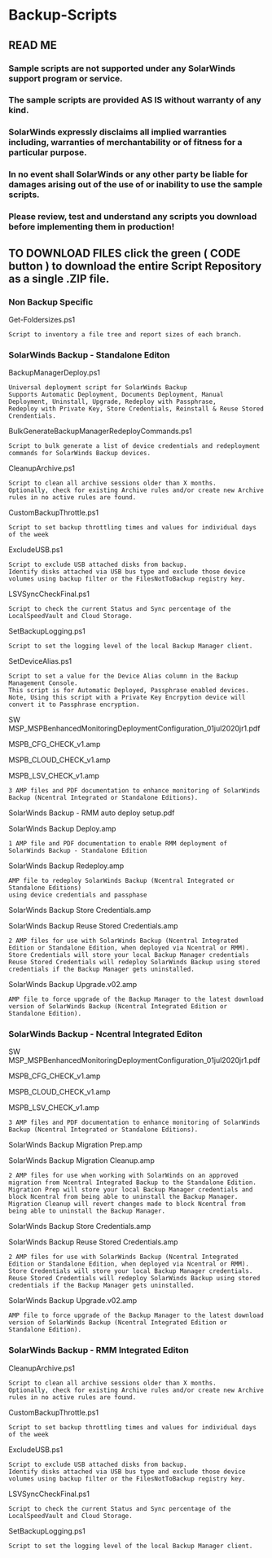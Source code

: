 # Backup-Scripts
## READ ME 

### Sample scripts are not supported under any SolarWinds support program or service.
### The sample scripts are provided AS IS without warranty of any kind.
### SolarWinds expressly disclaims all implied warranties including, warranties of merchantability or of fitness for a particular purpose. 
### In no event shall SolarWinds or any other party be liable for damages arising out of the use of or inability to use the sample scripts.

### Please review, test and understand any scripts you download before implementing them in production!

## TO DOWNLOAD FILES click the green ( CODE button ) to download the entire Script Repository as a single .ZIP file.

### Non Backup Specific ###

Get-Foldersizes.ps1

	Script to inventory a file tree and report sizes of each branch.

### SolarWinds Backup - Standalone Editon ###

BackupManagerDeploy.ps1

	Universal deployment script for SolarWinds Backup
	Supports Automatic Deployment, Documents Deployment, Manual Deployment, Uninstall, Upgrade, Redeploy with Passphrase,
	Redeploy with Private Key, Store Credentials, Reinstall & Reuse Stored Crendentials.

BulkGenerateBackupManagerRedeployCommands.ps1

	Script to bulk generate a list of device credentials and redeployment commands for SolarWinds Backup devices.

CleanupArchive.ps1

	Script to clean all archive sessions older than X months. 
	Optionally, check for existing Archive rules and/or create new Archive rules in no active rules are found.

CustomBackupThrottle.ps1
	
	Script to set backup throttling times and values for individual days of the week   

ExcludeUSB.ps1
	
	Script to exclude USB attached disks from backup.
	Identify disks attached via USB bus type and exclude those device volumes using backup filter or the FilesNotToBackup registry key.

LSVSyncCheckFinal.ps1

	Script to check the current Status and Sync percentage of the LocalSpeedVault and Cloud Storage.

SetBackupLogging.ps1

	Script to set the logging level of the local Backup Manager client.

SetDeviceAlias.ps1
	
	Script to set a value for the Device Alias column in the Backup Management Console.
	This script is for Automatic Deployed, Passphrase enabled devices.
	Note, Using this script with a Private Key Encrpytion device will convert it to Passphrase encryption.

SW MSP_MSPBenhancedMonitoringDeploymentConfiguration_01jul2020jr1.pdf

MSPB_CFG_CHECK_v1.amp

MSPB_CLOUD_CHECK_v1.amp

MSPB_LSV_CHECK_v1.amp

	3 AMP files and PDF documentation to enhance monitoring of SolarWinds Backup (Ncentral Integrated or Standalone Editions).
	
SolarWinds Backup - RMM auto deploy setup.pdf

SolarWinds Backup Deploy.amp

	1 AMP file and PDF documentation to enable RMM deployment of SolarWinds Backup - Standalone Edition

SolarWinds Backup Redeploy.amp

	AMP file to redeploy SolarWinds Backup (Ncentral Integrated or Standalone Editions) 
	using device credentials and passphase 

SolarWinds Backup Store Credentials.amp

SolarWinds Backup Reuse Stored Credentials.amp

	2 AMP files for use with SolarWinds Backup (Ncentral Integrated Edition or Standalone Edition, when deployed via Ncentral or RMM).
	Store Credentials will store your local Backup Manager credentials 
	Reuse Stored Credentials will redeploy SolarWinds Backup using stored credentials if the Backup Manager gets uninstalled. 

SolarWinds Backup Upgrade.v02.amp

	AMP file to force upgrade of the Backup Manager to the latest download version of SolarWinds Backup (Ncentral Integrated Edition or Standalone Edition).

### SolarWinds Backup - Ncentral Integrated Editon ###

SW MSP_MSPBenhancedMonitoringDeploymentConfiguration_01jul2020jr1.pdf

MSPB_CFG_CHECK_v1.amp

MSPB_CLOUD_CHECK_v1.amp

MSPB_LSV_CHECK_v1.amp

	3 AMP files and PDF documentation to enhance monitoring of SolarWinds Backup (Ncentral Integrated or Standalone Editions).

SolarWinds Backup Migration Prep.amp

SolarWinds Backup Migration Cleanup.amp

	2 AMP files for use when working with SolarWinds on an approved migration from Ncentral Integrated Backup to the Standalone Edition.
	Migration Prep will store your local Backup Manager credentials and block Ncentral from being able to uninstall the Backup Manager. 
	Migration Cleanup will revert changes made to block Ncentral from being able to uninstall the Backup Manager. 

SolarWinds Backup Store Credentials.amp

SolarWinds Backup Reuse Stored Credentials.amp

	2 AMP files for use with SolarWinds Backup (Ncentral Integrated Edition or Standalone Edition, when deployed via Ncentral or RMM).
	Store Credentials will store your local Backup Manager credentials.
	Reuse Stored Credentials will redeploy SolarWinds Backup using stored credentials if the Backup Manager gets uninstalled. 

SolarWinds Backup Upgrade.v02.amp

	AMP file to force upgrade of the Backup Manager to the latest download version of SolarWinds Backup (Ncentral Integrated Edition or Standalone Edition).

### SolarWinds Backup - RMM Integrated Editon ###

CleanupArchive.ps1

	Script to clean all archive sessions older than X months. 
	Optionally, check for existing Archive rules and/or create new Archive rules in no active rules are found.

CustomBackupThrottle.ps1
	
	Script to set backup throttling times and values for individual days of the week   

ExcludeUSB.ps1
	
	Script to exclude USB attached disks from backup.
	Identify disks attached via USB bus type and exclude those device volumes using backup filter or the FilesNotToBackup registry key.

LSVSyncCheckFinal.ps1

	Script to check the current Status and Sync percentage of the LocalSpeedVault and Cloud Storage.

SetBackupLogging.ps1

	Script to set the logging level of the local Backup Manager client.






